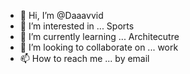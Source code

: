 - 👋 Hi, I’m @Daaavvid
- 👀 I’m interested in ... Sports
- 🌱 I’m currently learning ... Architecutre 
- 💞️ I’m looking to collaborate on ... work
- 📫 How to reach me ... by email 

<!---
Daaavvid/Daaavvid is a ✨ special ✨ repository because its `README.md` (this file) appears on your GitHub profile.
You can click the Preview link to take a look at your changes.
--->
